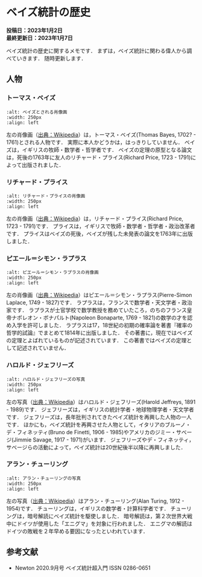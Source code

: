 # ベイズ統計の歴史
**投稿日：2023年1月2日<br>最終更新日：2023年1月7日**

ベイズ統計の歴史に関するメモです．
まずは，ベイズ統計に関わる偉人から調べていきます．
随時更新します．

## 人物
### トーマス・ベイズ

```{image} https://upload.wikimedia.org/wikipedia/commons/d/d4/Thomas_Bayes.gif
:alt: ベイズとされる肖像画
:width: 250px
:align: left
```

左の肖像画（[出典：Wikipedia](https://en.wikipedia.org/wiki/Thomas_Bayes)）は，トーマス・ベイズ(Thomas Bayes, 1702? - 1761)とされる人物です．
実際に本人かどうかは，はっきりしていません．
ベイズは，イギリスの牧師・数学者・哲学者です．
ベイズの定理の原型となる論文は，死後の1763年に友人のリチャード・プライス(Richard Price, 1723 - 1791)によって出版されました．

### リチャード・プライス

```{image} https://upload.wikimedia.org/wikipedia/commons/thumb/1/1d/Richard_Price_West.jpg/330px-Richard_Price_West.jpg
:alt: リチャード・プライスの肖像画
:width: 250px
:align: left
```

左の肖像画（[出典：Wikipedia](https://en.wikipedia.org/wiki/Richard_Price)）は，リチャード・プライス(Richard Price, 1723 - 1791)です．
プライスは，イギリスで牧師・数学者・哲学者・政治改革者です．
プライスはベイズの死後，ベイズが残した未発表の論文を1763年に出版しました．

### ピエール＝シモン・ラプラス

```{image} https://upload.wikimedia.org/wikipedia/commons/3/39/Laplace%2C_Pierre-Simon%2C_marquis_de.jpg
:alt: ピエール＝シモン・ラプラスの肖像画
:width: 250px
:align: left
```

左の肖像画（[出典：Wikipedia](https://en.wikipedia.org/wiki/Pierre-Simon_Laplace)）はピエール＝シモン・ラプラス(Pierre-Simon Laplace, 1749 - 1827)です．
ラプラスは，フランスで数学者・天文学者・政治家です．
ラプラスが士官学校で数学教授を務めていたころ，のちのフランス皇帝ナポレオン・ボナパルト(Napoleon Bonaparte, 1769 - 1821)の数学の才を認め入学を許可しました．
ラプラスは17，18世紀の初期の確率論を著書『確率の哲学的試論』でまとめて1814年に出版しました．
その著書に，現在ではベイズの定理とよばれているものが記述されています．
この著書ではベイズの定理として記述されていません．

### ハロルド・ジェフリーズ

```{image} https://upload.wikimedia.org/wikipedia/en/7/73/Harold_Jeffreys%2C_Sir.jpg
:alt: ハロルド・ジェフリーズの写真
:width: 250px
:align: left
```

左の写真（[出典：Wikipedia](https://en.wikipedia.org/wiki/Harold_Jeffreys)）はハロルド・ジェフリーズ(Harold Jeffreys, 1891 - 1989)です．
ジェフリーズは，イギリスの統計学者・地球物理学者・天文学者です．
ジェフリーズは，長年批判されてきたベイズ統計を再興した人物の一人です．
ほかにも，ベイズ統計を再興させた人物として，イタリアのブルーノ・デ・フィネッティ(Bruno de Finetti, 1906 - 1985)やアメリカのジミー・サベージ(Jimmie Savage, 1917 - 1971)がいます．
ジェフリーズやデ・フィネッティ，サベージらの活動によって，ベイズ統計は20世紀後半以降に再興しました．

### アラン・チューリング

```{image} https://upload.wikimedia.org/wikipedia/commons/thumb/a/a1/Alan_Turing_Aged_16.jpg/330px-Alan_Turing_Aged_16.jpg
:alt: アラン・チューリングの写真
:width: 250px
:align: left
```

左の写真（[出典：Wikipedia](https://en.wikipedia.org/wiki/Alan_Turing)）はアラン・チューリング(Alan Turing, 1912 - 1954)です．
チューリングは，イギリスの数学者・計算科学者です．
チューリングは，暗号解読にベイズ統計を駆使しました．
暗号解読は，第２次世界大戦中にドイツが使用した「エニグマ」を対象に行われました．
エニグマの解読はドイツの敗戦を２年早める要因になったといわれています．


## 参考文献
* Newton 2020.9月号 ベイズ統計超入門 ISSN 0286-0651